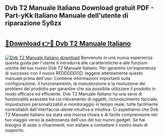 ## Dvb T2 Manuale Italiano Download gratuit PDF - Part-yKk Italiano Manuale dell'utente di riparazione 5y6zx

# <h2><a href="http://dfax20.blite.top/?on=Dvb+T2+Manuale+Italiano">🔗Download 👉🔴 Dvb T2 Manuale Italiano</a></h2>

[![Dvb T2 Manuale Italiano download](https://i.imgur.com/lujVjoI.png)](http://dfax20.blite.top/?on=Dvb+T2+Manuale+Italiano)
Benvenuto in una nuova esperienza questa guida per l'utente ti introdurrà alle caratteristiche e alle funzioni uniche del tuo nuovo Dvb T2 Manuale Italiano. Per garantire Un'esperienza di successo con il nuovo REDDDDDDD, leggere attentamente questo manuale prima dell'uso. Contiene informazioni importanti sulla configurazione, il funzionamento, la manutenzione e la risoluzione dei problemi del prodotto per garantire che sia possibile utilizzare il prodotto in modo efficace ed efficiente. Dvb T2 Manuale Italiano ha una serie di funzionalità avanzate tra cui rilevamento di oggetti, riconoscimento facciale, impostazioni personalizzabili e monitoraggio in tempo reale, tutte facilmente controllabili dall'interfaccia utente intuitiva e intuitiva. Ci aspettiamo che Dvb T2 Manuale Italiano sia stata una risorsa chiara e di facile comprensione nel tuo viaggio verso la padronanza dell'uso del tuo nuovo gadget. Se hai bisogno di aiuto o chiarimenti, non esitare a contattare il nostro team di supporto.
